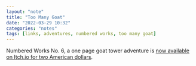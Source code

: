 ```yaml
---
layout: "note"
title: "Too Many Goat"
date: "2022-03-29 10:32"
categories: "notes"
tags: [links, adventures, numbered works, too many goat]
---
```


Numbered Works No. 6, a one page goat tower adventure is [now available on Itch.io for two American dollars](https://numbered-works.itch.io/too-many-goat).
